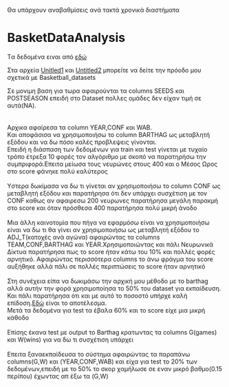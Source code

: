 Θα υπάρχουν αναβαθμίσεις ανά τακτά χρονικά διαστήματα 
# BasketDataAnalysis
Tα δεδομένα ειναι από [εδώ](https://www.kaggle.com/andrewsundberg/college-basketball-dataset)

Στα αρχεία [Unitled1](https://github.com/ManosMorf97/BasketDataAnalysis/blob/master/Untitled1.ipynb) και [Untitled2](https://github.com/ManosMorf97/BasketDataAnalysis/blob/master/Untitled2.ipynb)  μπορείτε να δείτε την πρόοδο μου σχετικά με Basketball_datasets

Σε μονιμη βαση για τωρα  αφαιρούνται τα columns SEEDS και POSTSEASON επειδή στο Dataset πολλες ομάδες δεν είχαν τιμή σε αυτά(ΝΑ).<br>
<br>
<br>
Αρχικα αφαίρεσα τα column ΥΕΑR,CONF και WAB.<br>
Kαι αποφάσισα να χρησιμοποιήσω το column BARTHAG ως μεταβλητή εξόδου και να δω πόσο καλές προβλεψεις γίνονται.<br>
Επειδή η διάσπαση των δεδομένων για train και test γίνεται με τυχαίο τρόπο έτρεξα 10 φορές τον αλγόριθμο με σκοπό να παρατηρήσω την συμπριφορά.Επειτα μείωσα τους νευρώνες στους 400 και ο Μέσος Ωρος στο score φάνηκε πολύ καλύτερος
<br>
<br>
Yστερα δωκίμασα να δω τι γίνεται αν χρησιμοποιήσω το column CONF ως μεταβλητή εξόδου και παρατήρησα ότι δεν υπάρχει συσχέτιση με τον CONF
καθως αν αφαιρεσω 200 νευρωνες παρατήρησα μεγάλη παρακμή στο score και όταν πρόσθεσα 400 παρατήρησα πολύ μικρή άνοδο
<br>
<br>
Mια άλλη καινοτομία που πήγα να εφαρμόσω είναι να χρησιμοποιήσω είναι να δω τι θα γίνει αν χρησιμοποιήσω ως μεταβλητή εξόδου το ADJ_Τ(κατοχές ανά αγώνα) αφαιρώντας τα columns TEAM,CONF,BARTHAG και YEAR.Χρησιμοποιώντας και πάλι Νευρωνικά Δίκτυα παρατήρησα πως το score ήταν κάτω του 10% και πολλές φορές αρνητικό. 
Αφαιρώντας περισσότερα columns το άνω φράγμα του score αυξήθηκε αλλά πάλι σε πολλές περιπτώσεις το score ήταν αρνητικό
<br>
<br>
Στη συνέχεια είπα να δωκιμάσω την αρχική μου μέθοδο με το barthag αλλά αυτήν την φορά χρησιμοποίησα το 50% του dataset για εκπαίδευση.<br>Και πάλι παρατήρησα ότι και με αυτό το ποσοστό υπήρχε καλή επίδοση.[Eδώ](https://github.com/ManosMorf97/BasketDataAnalysis/blob/master/Untitled2.ipynb) είναι το αποτέλεσμα.
<br>
Μετά τα δεδομένα για test τα έβαλα 60% και το score είχε μια μικρή κάθοδο
<br><br>
Eπίσης έκανα test με output το Barthag κρατωντας τα columns G(games) και W(wins) για να δω τι συσχέτιση υπάρχει
<br><br>
Επειτα ξαναεκπαίδευσα το σύστημα αφαιρώντας τα παραπάνω columns(G,W) και (YEAR,CONF,WAB) και είχα για test το 20% των δεδομένων,επειδή με το 50% το σκορ χαμήλωσε σε εναν μικρό βαθμο(0.15 περίπου) έχωντας απ έξω τα (G,W)
